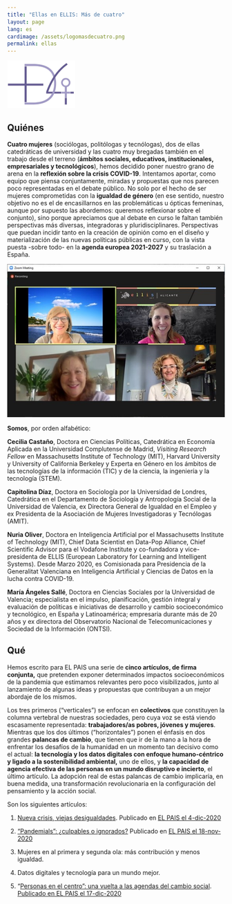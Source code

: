```yaml
---
title: "Ellas en ELLIS: Más de cuatro"
layout: page
lang: es
cardimage: /assets/logomasdecuatro.png
permalink: ellas
---
```




<img src="../assets/logomasdecuatro.png" alt="Logo" style="zoom:25%;" />



## **Quiénes**

**Cuatro mujeres** (sociólogas, politólogas y tecnólogas), dos de ellas catedráticas de universidad y las cuatro muy bregadas también en el trabajo desde el terreno (**ámbitos sociales, educativos, institucionales, empresariales y tecnológicos**), hemos decidido poner nuestro grano de arena en la **reflexión sobre la crisis COVID-19**. Intentamos aportar, como equipo que piensa conjuntamente, miradas y propuestas que nos parecen poco representadas en el debate público. No solo por el hecho de ser mujeres comprometidas con la **igualdad de género** (en ese sentido, nuestro objetivo no es el de encasillarnos en las problemáticas u ópticas femeninas, aunque por supuesto las abordemos: queremos reflexionar sobre el conjunto), sino porque apreciamos que al debate en curso le faltan también perspectivas más diversas, integradoras y pluridisciplinares. Perspectivas que puedan incidir tanto en la creación de opinión como en el diseño y materialización de las nuevas políticas públicas en curso, con la vista puesta -sobre todo- en la **agenda europea 2021-2027** y su traslación a España.

![Más de cuatro](../assets/masdecuatro.jpg)

**Somos**, por orden alfabético:

**Cecilia Castaño**, Doctora en Ciencias Políticas, Catedrática en Economía Aplicada en la Universidad Complutense de Madrid, *Visiting Research Fellow* en Massachusetts Institute of Technology (MIT), Harvard University y University of California Berkeley y Experta en Género en los ámbitos de las tecnologías de la información (TIC) y de la ciencia, la ingeniería y la tecnología (STEM).

**Capitolina Díaz**, Doctora en Sociología por la Universidad de Londres, Catedrática en el Departamento de Sociología y Antropología Social de la Universidad de Valencia, ex Directora General de Igualdad en el Empleo y ex Presidenta de la Asociación de Mujeres Investigadoras y Tecnólogas (AMIT).

**Nuria Oliver**, Doctora en Inteligencia Artificial por el Massachusetts Institute of Technology (MIT), Chief Data Scientist en Data-Pop Alliance, Chief Scientific Advisor para el Vodafone Institute y co-fundadora y vice-presidenta de ELLIS (European Laboratory for Learning and Intelligent Systems). Desde Marzo 2020, es Comisionada para Presidencia de la Generalitat Valenciana en Inteligencia Artificial y Ciencias de Datos en la lucha contra COVID-19. 

**María Ángeles Sallé**, Doctora en Ciencias Sociales por la Universidad de Valencia; especialista en el impulso, planificación, gestión integral y evaluación de políticas e iniciativas de desarrollo y cambio socioeconómico y tecnológico, en España y Latinoamérica; empresaria durante más de 20 años y ex directora del Observatorio Nacional de Telecomunicaciones y Sociedad de la Información (ONTSI).

## **Qué**

Hemos escrito para EL PAIS una serie de **cinco artículos, de firma conjunta,** que pretenden exponer determinados impactos socioeconómicos de la pandemia que estimamos relevantes pero poco visibilizados, junto al lanzamiento de algunas ideas y propuestas que contribuyan a un mejor abordaje de los mismos.

Los tres primeros (“verticales”) se enfocan en **colectivos** que constituyen la columna vertebral de nuestras sociedades, pero cuya voz se está viendo escasamente representada: **trabajadores/as pobres, jóvenes y mujeres**. Mientras que los dos últimos (“horizontales”) ponen el énfasis en dos grandes **palancas de cambio**, que tienen que ir de la mano a la hora de enfrentar los desafíos de la humanidad en un momento tan decisivo como el actual: **la tecnología y los datos digitales con enfoque humano-céntrico y ligado a la sostenibilidad ambiental,** uno de ellos, y **la capacidad de agencia efectiva de las personas en un mundo disruptivo e incierto**, el último artículo. La adopción real de estas palancas de cambio implicaría, en buena medida, una transformación revolucionaria en la configuración del pensamiento y la acción social.

Son los siguientes artículos: 

1. [Nueva crisis, viejas desigualdades](nuevas_crisis.es.md). Publicado en [EL PAIS el 4-dic-2020](https://elpais.com/opinion/2020-12-03/nueva-crisis-viejas-desigualdades.html)

2. [“Pandemials”: ¿culpables o ignorados?](pandemials.es.md) Publicado en [EL PAIS el 18-nov-2020](https://elpais.com/opinion/2020-11-17/los-pandemials-culpables-o-ignorados.html)

3. Mujeres en al primera y segunda ola: más contribución y menos igualdad.

4. Datos digitales y tecnología para un mundo mejor. 

5. “[Personas en el centro”: una vuelta a las agendas del cambio social](personas_centro.es.md). [Publicado en EL PAIS el 17-dic-2020](https://elpais.com/opinion/2020-12-16/las-personas-en-el-centro-una-vuelta-a-las-agendas-del-cambio-social.html)